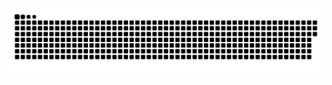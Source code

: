<picture>
  <source
    media="(prefers-color-scheme: dark)"
    srcset="https://raw.githubusercontent.com/GoatMAGIC/GoatMAGIC/output/github-contribution-grid-snake-dark.svg"
  />
  <source
    media="(prefers-color-scheme: light)"
    srcset="https://raw.githubusercontent.com/GoatMAGIC/GoatMAGIC/output/github-contribution-grid-snake.svg"
  />
  <img
    alt="github contribution grid snake animation"
    src="https://raw.githubusercontent.com/GoatMAGIC/GoatMAGIC/output/github-contribution-grid-snake.svg"
  />
</picture>
